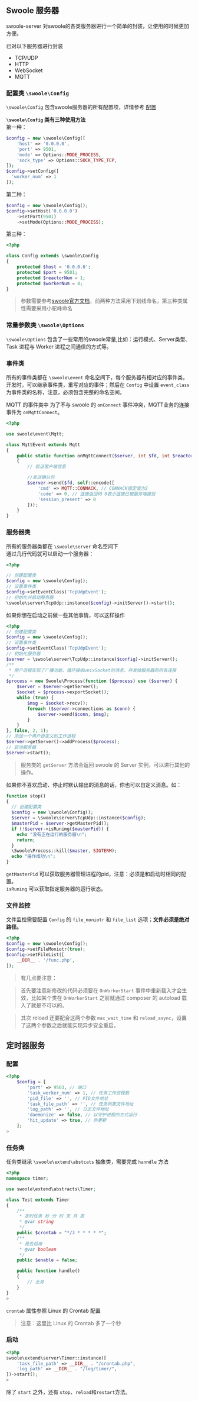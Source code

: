 ## Swoole 服务器

swoole-server 对swoole的各类服务器进行一个简单的封装，让使用的时候更加方便。

已对以下服务器进行封装  
* TCP/UDP
* HTTP
* WebSocket
* MQTT

### 配置类 `\swoole\Config`

`\swoole\Config` 包含swoole服务器的所有配置项，详情参考 [配置](https://wiki.swoole.com/#/server/setting)  

**`\swoole\Config` 类有三种使用方法**  
第一种：
```php
$config = new \swoole\Config([
    'host' => '0.0.0.0',
    'port' => 9501,
    'mode' => Options::MODE_PROCESS,
    'sock_type' => Options::SOCK_TYPE_TCP,
]);
$config->setConfig([
  'worker_num' => 1
]);
```
第二种：
```php
$config = new \swoole\Config();
$config->setHost('0.0.0.0')
    ->setPort(9501)
    ->setMode(Options::MODE_PROCESS);
```
第三种：
```php
<?php

class Config extends \swoole\Config
{
    protected $host = '0.0.0.0';
    protected $port = 9501;
    protected $reactorNum = 1;
    protected $workerNum = 4;
}
```
> 参数需要参考[swoole官方文档](https://wiki.swoole.com/#/server/setting)，前两种方法采用下划线命名，第三种类属性需要采用小驼峰命名

### 常量参数类 `\swoole\Options`
`\swoole\Options` 包含了一些常用的swoole常量,比如：运行模式、Server类型、Task 进程与 Worker 进程之间通信的方式等。

### 事件类
所有的事件类都在 `\swoole\event` 命名空间下，每个服务器有相对应的事件类，开发时，可以继承事件类，重写对应的事件；然后在 `Config` 中设置 `event_class` 为事件类的名称，注意，必须包含完整的命名空间。

MQTT 的事件类中 为了不与 swoole 的 `onConnect` 事件冲突，MQTT业务的连接事件为 `onMqttConnect`。
```php
<?php

use swoole\event\Mqtt;

class MqttEvent extends Mqtt
{
    public static function onMqttConnect($server, int $fd, int $reactorId, array $data)
    {
        // 验证客户端信息

        //发送确认包
        $server->send($fd, self::encode([
            'cmd' => MQTT::CONNACK, // CONNACK固定值为2
            'code' => 0, // 连接返回码 0表示连接已被服务端接受
            'session_present' => 0
        ]));
    }
}
```

### 服务器类
所有的服务器类都在 `\swoole\server` 命名空间下  
通过几行代码就可以启动一个服务器：  
```php
<?php

// 创建配置类
$config = new \swoole\Config();
// 设置事件类
$config->setEventClass('TcpUdpEvent');
// 初始化并启动服务器
\swoole\server\TcpUdp::instance($config)->initServer()->start();
```

如果你想在启动之前做一些其他事情，可以这样操作

```php
<?php
// 创建配置类
$config = new \swoole\Config();
// 设置事件类
$config->setEventClass('TcpUdpEvent');
// 初始化服务器
$server = \swoole\server\TcpUdp::instance($config)->initServer();
/**
 * 用户进程实现了广播功能，循环接收unixSocket的消息，并发给服务器的所有连接
 */
$process = new Swoole\Process(function ($process) use ($server) {
    $server = $server->getServer();
    $socket = $process->exportSocket();
    while (true) {
        $msg = $socket->recv();
        foreach ($server->connections as $conn) {
            $server->send($conn, $msg);
        }
    }
}, false, 2, 1);
// 添加一个用户自定义的工作进程
$server->getServer()->addProcess($process);
// 启动服务器
$server->start();
```
> 服务类的 `getServer` 方法会返回 swoole 的 Server 实例，可以进行其他的操作。

如果你不喜欢启动、停止时默认输出的消息的话，你也可以自定义消息。如：
```php
function stop()
{
  // 创建配置类
  $config = new \swoole\Config();
  $server = \swoole\server\TcpUdp::instance($config);
  $masterPid = $server->getMasterPid();
  if (!$server->isRunimg($masterPid)) {
    echo "没有正在运行的服务器\n";
    return;
  }
  \Swoole\Process::kill($master, SIGTERM);
  echo "操作成功\n";
}
```
`getMasterPid` 可以获取服务器管理进程的pid，注意：必须是和启动时相同的配置。  
`isRuning` 可以获取指定服务器的运行状态。

### 文件监控
文件监控需要配置 `Config` 的 `file_moniotr` 和 `file_list` 选项；**文件必须是绝对路径。**
```php
<?php
$config = new \swoole\Config();
$config->setFileMoniotr(true);
$config->setFileList([
    __DIR__ . '/func.php',
]);
```
> 有几点要注意：

>首先要注意新修改的代码必须要在 `OnWorkerStart` 事件中重新载入才会生效，比如某个类在 `OnWorkerStart` 之前就通过 composer 的 autoload 载入了就是不可以的。

>其次 reload 还要配合这两个参数 `max_wait_time` 和 `reload_async`，设置了这两个参数之后就能实现异步安全重启。

## 定时器服务

### 配置
```php
<?php
    $config = [
        'port' => 9503, // 端口
        'task_worker_num' => 1, // 任务工作进程数
        'pid_file' => '', // PID文件地址
        'task_file_path' => '', // 任务列表文件地址
        'log_path' => '', // 日志文件地址
        'daemonize' => false, // 以守护进程的方式运行
        'hit_update' => true, // 热更新
    ];
>
```

### 任务类
任务类继承 `\swoole\extend\abstcats` 抽象类，需要完成 `hanndle` 方法
```php
<?php
namespace timer;

use swoole\extend\abstracts\Timer;

class Test extends Timer
{
    /**
     * 定时任务 秒 分 时 天 月 周
     * @var string
     */
    public $crontab = "*/3 * * * * *";
    /**
     * 是否启用
     * @var boolean
     */
    public $enable = false;

    public function handle()
    {
        // 业务
    }
}
>
```
`crontab` 属性参照 Linux 的 Crontab 配置

> 注意：这里比 Linux 的 Crontab 多了一个秒

### 启动
```php
<?php
swoole\extend\server\Timer::instance([
    'task_file_path' => __DIR__ . "/crontab.php",
    'log_path' => __DIR__ . "/log/timer/",
])->start();
>
```
除了 `start` 之外，还有 `stop`、`reload`和`restart`方法。